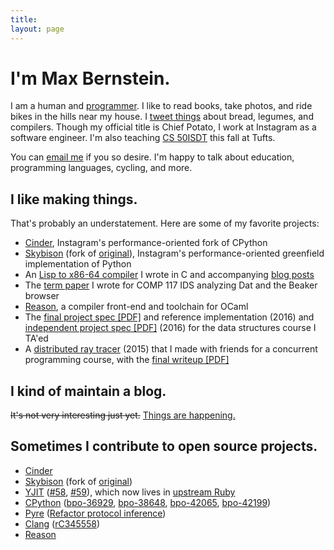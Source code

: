 ```yaml
---
title:
layout: page
---
```


<script>
(function() {
  function generateQR(link) {
    const url = link.href;
    console.log(link);
  }
  for(var i = 0, length = document.links.length; i < length; i++) {
    generateQR(document.links[i]);
  }
})();
</script>

<h1>I'm Max Bernstein.</h1>

I am a human and [programmer](https://github.com/tekknolagi). I like to read
books, take photos, and ride bikes in the hills near my house. I [tweet
things](https://twitter.com/tekknolagi) about bread, legumes, and compilers.
Though my official title is Chief Potato, I work at Instagram as a software
engineer. I'm also teaching [CS 50ISDT](/isdt/) this fall at Tufts.

You can [email me](mailto:contact@bernsteinbear.com) if you so desire. I'm
happy to talk about education, programming languages, cycling, and more.

## I like making things.

That's probably an understatement. Here are some of my favorite projects:

* [Cinder](https://github.com/facebookincubator/cinder), Instagram's
  performance-oriented fork of CPython
* [Skybison](https://github.com/tekknolagi/skybison) (fork of
  [original](https://github.com/facebookexperimental/skybison)), Instagram's
  performance-oriented greenfield implementation of Python
* An [Lisp to x86-64 compiler](https://github.com/tekknolagi/ghuloum) I wrote
  in C and accompanying [blog posts](/blog/lisp/)
* The [term paper](/dat-paper/) I wrote for COMP 117 IDS
  analyzing Dat and the Beaker browser
* [Reason](https://reasonml.github.io/), a compiler front-end and toolchain for
  OCaml
* The [final project spec [PDF]](/resources/comp15-homework6.pdf)
  and reference implementation (2016) and
  [independent project spec [PDF]](/resources/comp15-independent.pdf)
  (2016) for the data structures course I TA'ed
* A [distributed ray tracer](https://github.com/TheiaRT/tracer) (2015) that I
  made with friends for a concurrent programming course, with the
  [final writeup [PDF]](/resources/comp50-writeup.pdf)

## I kind of maintain a blog.

<del>It's not very interesting just yet.</del> [Things are happening.](/blog/)

## Sometimes I contribute to open source projects.

* [Cinder](https://github.com/facebookincubator/cinder)
* [Skybison](https://github.com/tekknolagi/skybison)
  (fork of [original](https://github.com/facebookexperimental/skybison))
* [YJIT](https://github.com/Shopify/ruby)
  ([#58](https://github.com/Shopify/ruby/pull/58),
   [#59](https://github.com/Shopify/ruby/pull/59)),
  which now lives in [upstream Ruby](https://github.com/ruby/ruby)
* [CPython](https://www.python.org/)
  ([bpo-36929](https://github.com/python/cpython/pull/13392),
  [bpo-38648](https://github.com/python/cpython/pull/17002),
  [bpo-42065](https://github.com/python/cpython/pull/19940),
  [bpo-42199](https://github.com/python/cpython/pull/23031))
* [Pyre](https://pyre-check.org/)
  ([Refactor protocol inference](https://github.com/facebook/pyre-check/commit/f14577db5940c0b4087fffe209786cd4075f37df))
* [Clang](https://clang.llvm.org/)
  ([rC345558](https://reviews.llvm.org/rC345558))
* [Reason](https://github.com/facebook/reason)
